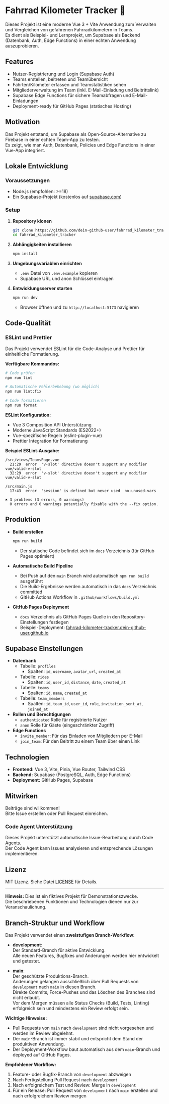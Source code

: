 # Fahrrad Kilometer Tracker 🚴

Dieses Projekt ist eine moderne Vue 3 + Vite Anwendung zum Verwalten und Vergleichen von gefahrenen Fahrradkilometern in Teams.  
Es dient als Beispiel- und Lernprojekt, um Supabase als Backend (Datenbank, Auth, Edge Functions) in einer echten Anwendung auszuprobieren.

## Features

- Nutzer-Registrierung und Login (Supabase Auth)
- Teams erstellen, beitreten und Teamübersicht
- Fahrten/Kilometer erfassen und Teamstatistiken sehen
- Mitgliederverwaltung im Team (inkl. E-Mail-Einladung und Beitrittslink)
- Supabase Edge Functions für sichere Teamabfragen und E-Mail-Einladungen
- Deployment-ready für GitHub Pages (statisches Hosting)

## Motivation

Das Projekt entstand, um Supabase als Open-Source-Alternative zu Firebase in einer echten Team-App zu testen.  
Es zeigt, wie man Auth, Datenbank, Policies und Edge Functions in einer Vue-App integriert.

## Lokale Entwicklung

### Voraussetzungen

- Node.js (empfohlen: >=18)
- Ein Supabase-Projekt (kostenlos auf [supabase.com](https://supabase.com))

### Setup

1. **Repository klonen**
   ```sh
   git clone https://github.com/dein-github-user/fahrrad_kilometer_tracker.git
   cd fahrrad_kilometer_tracker
   ```
2. **Abhängigkeiten installieren**
   ```sh
   npm install
   ```
3. **Umgebungsvariablen einrichten**
   - `.env` Datei von `.env.example` kopieren
   - Supabase URL und anon Schlüssel eintragen
4. **Entwicklungsserver starten**
   ```sh
   npm run dev
   ```

   - Browser öffnen und zu `http://localhost:5173` navigieren

## Code-Qualität

### ESLint und Prettier

Das Projekt verwendet ESLint für die Code-Analyse und Prettier für einheitliche Formatierung.

**Verfügbare Kommandos:**

```sh
# Code prüfen
npm run lint

# Automatische Fehlerbehebung (wo möglich)
npm run lint:fix

# Code formatieren
npm run format
```

**ESLint Konfiguration:**
- Vue 3 Composition API Unterstützung
- Moderne JavaScript Standards (ES2022+)
- Vue-spezifische Regeln (eslint-plugin-vue)
- Prettier Integration für Formatierung

**Beispiel ESLint-Ausgabe:**
```
/src/views/TeamsPage.vue
  21:29  error  'v-slot' directive doesn't support any modifier  vue/valid-v-slot
  32:29  error  'v-slot' directive doesn't support any modifier  vue/valid-v-slot

/src/main.js
  17:43  error  'session' is defined but never used  no-unused-vars

✖ 3 problems (3 errors, 0 warnings)
  0 errors and 0 warnings potentially fixable with the --fix option.
```

## Produktion

- **Build erstellen**
  ```sh
  npm run build
  ```

  - Der statische Code befindet sich im `docs` Verzeichnis (für GitHub Pages optimiert)
- **Automatische Build Pipeline**
  - Bei Push auf den `main` Branch wird automatisch `npm run build` ausgeführt
  - Die Build-Ergebnisse werden automatisch in das `docs` Verzeichnis committed
  - GitHub Actions Workflow in `.github/workflows/build.yml`
- **GitHub Pages Deployment**
  - `docs` Verzeichnis als GitHub Pages Quelle in den Repository-Einstellungen festlegen
  - Beispiel-Deployment: [fahrrad-kilometer-tracker.dein-github-user.github.io](https://fahrrad-kilometer-tracker.dein-github-user.github.io)

## Supabase Einstellungen

- **Datenbank**
  - Tabelle: `profiles`
    - Spalten: `id`, `username`, `avatar_url`, `created_at`
  - Tabelle: `rides`
    - Spalten: `id`, `user_id`, `distance`, `date`, `created_at`
  - Tabelle: `teams`
    - Spalten: `id`, `name`, `created_at`
  - Tabelle: `team_members`
    - Spalten: `id`, `team_id`, `user_id`, `role`, `invitation_sent_at`, `joined_at`
- **Rollen und Berechtigungen**
  - `authenticated` Rolle für registrierte Nutzer
  - `anon` Rolle für Gäste (eingeschränkter Zugriff)
- **Edge Functions**
  - `invite_member`: Für das Einladen von Mitgliedern per E-Mail
  - `join_team`: Für den Beitritt zu einem Team über einen Link

## Technologien

- **Frontend:** Vue 3, Vite, Pinia, Vue Router, Tailwind CSS
- **Backend:** Supabase (PostgreSQL, Auth, Edge Functions)
- **Deployment:** GitHub Pages, Supabase

## Mitwirken

Beiträge sind willkommen!  
Bitte Issue erstellen oder Pull Request einreichen.

### Code Agent Unterstützung

Dieses Projekt unterstützt automatische Issue-Bearbeitung durch Code Agents.  
Der Code Agent kann Issues analysieren und entsprechende Lösungen implementieren.

## Lizenz

MIT Lizenz. Siehe Datei [LICENSE](LICENSE) für Details.

---

**Hinweis:** Dies ist ein fiktives Projekt für Demonstrationszwecke.  
Die beschriebenen Funktionen und Technologien dienen nur zur Veranschaulichung.

## Branch-Struktur und Workflow

Das Projekt verwendet einen **zweistufigen Branch-Workflow**:

- **development**:  
  Der Standard-Branch für aktive Entwicklung.  
  Alle neuen Features, Bugfixes und Änderungen werden hier entwickelt und getestet.

- **main**:  
  Der geschützte Produktions-Branch.  
  Änderungen gelangen ausschließlich über Pull Requests von `development` nach `main` in diesen Branch.  
  Direkte Commits, Force-Pushes und das Löschen des Branches sind nicht erlaubt.  
  Vor dem Mergen müssen alle Status Checks (Build, Tests, Linting) erfolgreich sein und mindestens ein Review erfolgt sein.

**Wichtige Hinweise:**
- Pull Requests von `main` nach `development` sind nicht vorgesehen und werden im Review abgelehnt.
- Der `main`-Branch ist immer stabil und entspricht dem Stand der produktiven Anwendung.
- Der Deployment-Workflow baut automatisch aus dem `main`-Branch und deployed auf GitHub Pages.

**Empfohlener Workflow:**
1. Feature- oder Bugfix-Branch von `development` abzweigen
2. Nach Fertigstellung Pull Request nach `development`
3. Nach erfolgreichem Test und Review: Merge in `development`
4. Für ein Release: Pull Request von `development` nach `main` erstellen und nach erfolgreichem Review mergen
